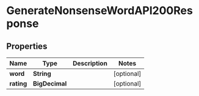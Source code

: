 

# GenerateNonsenseWordAPI200Response


## Properties

| Name | Type | Description | Notes |
|------------ | ------------- | ------------- | -------------|
|**word** | **String** |  |  [optional] |
|**rating** | **BigDecimal** |  |  [optional] |




